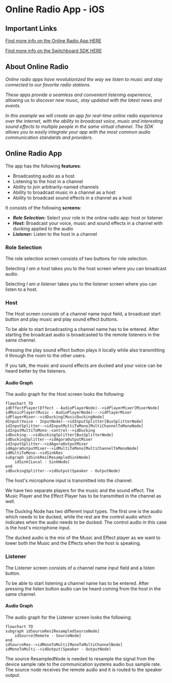 # Online Radio App - iOS

## Important Links

<a href="https://docs.switchboard.audio/docs/examples/online-radio-app/" target="_blank">Find more info on the Online Radio App HERE</a>

<a href="https://docs.switchboard.audio/" target="_blank">Find more info on the Switchboard SDK HERE</a>

## About Online Radio

*Online radio apps have revolutionized the way we listen to music and stay connected to our favorite radio stations.*

*These apps provide a seamless and convenient listening experience, allowing us to discover new music, stay updated with the latest news and events.*

*In this example we will create an app for real-time online radio experience over the internet, with the ability to broadcast voice, music and interesting sound effects to multiple people in the same virtual channel. The SDK allows you to easily integrate your app with the most common audio communication standards and providers.*

## Online Radio App

The app has the following **features**:

- Broadcasting audio as a host
- Listening to the host in a channel
- Ability to join arbitrarily-named channels
- Ability to broadcast music in a channel as a host
- Ability to broadcast sound effects in a channel as a host

It consists of the following **screens**:

- ***Role Selection:*** Select your role in the online radio app: host or listener
- ***Host:*** Broadcast your voice, music and sound effects in a channel with ducking applied to the audio
- ***Listener:*** Listen to the host in a channel

### Role Selection

The role selection screen consists of two buttons for role selection.

Selecting *I am a host* takes you to the host screen where you can broadcast audio.

Selecting *I am a listener* takes you to the listener screen where you can listen to a host.

### Host

The Host screen consists of a channel name input field, a broadcast start button and play music and play sound effect buttons.

To be able to start broadcasting a channel name has to be entered. After starting the broadcast audio is broadcasted to the remote listeners in the same channel.

Pressing the play sound effect button plays it locally while also transmitting it through the room to the other users.

If you talk, the music and sound effects are ducked and your voice can be heard better by the listeners.

#### Audio Graph

The audio graph for the Host screen looks the following:

```mermaid
flowchart TD
idEffectPlayer(Effect - AudioPlayerNode)-->idPlayerMixer[MixerNode]
idMusicPlayer(Music - AudioPlayerNode)--->idPlayerMixer
idPlayerMixer-->idDucking[MusicDuckingNode]
dInput(Voice - InputNode)-->idInputSplitter[BusSplitterNode]
idInputSplitter-->idInputMultiToMono[MultiChannelToMonoNode]
idInputMultiToMono--control-->idDucking
idDucking--->idDuckingSplitter[BusSplitterNode]
idDuckingSplitter-->idAgoraOutputMixer
idInputSplitter-->idAgoraOutputMixer
idAgoraOutputMixer-->idMultiToMono[MultiChannelToMonoNode]
idMultiToMono-->idSinkRes
subgraph idSinkRes[ResampledSinkNode]
    idSink[Local - SinkNode]
end
idDuckingSplitter-->idOutput(Speaker - OutputNode)
```

The host's microphone input is transmitted into the channel.

We have two separate players for the music and the sound effect. The Music Player and the Effect Player has to be transmitted in the channel as well.

The Ducking Node has two different input types. The first one is the audio which needs to be ducked, while the rest are the control audio which indicates when the audio needs to be ducked. The control audio in this case is the host's microphone input.

The ducked audio is the mix of the Music and Effect player as we want to lower both the Music and the Effects when the host is speaking.

### Listener

The Listener screen consists of a channel name input field and a listen button.

To be able to start listening a channel name has to be entered. After pressing the listen button audio can be heard coming from the host in the same channel.

#### Audio Graph

The audio graph for the Listener screen looks the following:

```mermaid
flowchart TD
subgraph idSourceRes[ResampledSourceNode]
    idSource[Remote - SourceNode]
end
idSourceRes-->idMonoToMulti[MonoToMultiChannelNode]
idMonoToMulti-->idOutput(Speaker - OutputNode)
```

The source ResampledNode is needed to resample the signal from the device sample rate to the communication systems audio bus sample rate. The source node receives the remote audio and it is routed to the speaker output.
